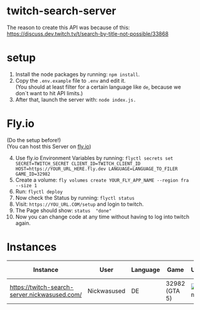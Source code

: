 # twitch-search-server
The reason to create this API was because of this: https://discuss.dev.twitch.tv/t/search-by-title-not-possible/33868  

# setup
1. Install the node packages by running: ```npm install```.  
2. Copy the ```.env.example``` file to ```.env``` and edit it.  
(You should at least filter for a certain language like ```de```, because we don`t want to hit API limits.)  
3. After that, launch the server with: ```node index.js.```  
  
# Fly.io
(Do the setup before!)  
(You can host this Server on [fly.io](https://fly.io/))  
  
4. Use fly.io Environment Variables by running: ```flyctl secrets set SECRET=TWITCH_SECRET CLIENT_ID=TWITCH_CLIENT_ID HOST=https://YOUR_URL_HERE.fly.dev LANGUAGE=LANGUAGE_TO_FILER GAME_ID=32982```  
5. Create a volume: ```fly volumes create YOUR_FLY_APP_NAME --region fra --size 1```
6. Run: ```flyctl deploy```  
7. Now check the Status by running: ```flyctl status```  
8. Visit: ```https://YOU_URL.COM/setup``` and login to twitch.  
9. The Page should show: ```status  "done"```  
10. Now you can change code at any time without having to log into twitch again.

# Instances

| Instance | User | Language | Game | Uptime |Node Status
| - | - | - | - | - | -
| https://twitch-search-server.nickwasused.com/ | Nickwasused | DE | 32982 (GTA 5) | ![Uptime](https://img.shields.io/uptimerobot/ratio/m791355715-cb0f5288f833744c7fb2b816?style=for-the-badge) | ![Status](https://img.shields.io/badge/dynamic/json?label=Status&query=status&url=https%3A%2F%2Ftwitch-search-server.nickwasused.com%2Fsearch?cacheSeconds=3600)
